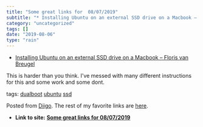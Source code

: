 ```yaml
---
title: "Some great links for  08/07/2019"
subtitle: "* Installing Ubuntu on an external SSD drive on a Macbook – Floris van Breugel"
category: "uncategorized"
tags: []
date: "2019-08-06"
type: "rain"
---
```

* [Installing Ubuntu on an external SSD drive on a Macbook – Floris van Breugel](<https://florisvanbreugel.wordpress.com/2018/03/23/installing-ubuntu-on-an-external-ssd-drive-on-a-macbook/>)

This is harder than you think. I've messed with many different instructions
for this and some work and some dont.

tags: [dualboot](<https://www.diigo.com/user/pitosalas/dualboot>)
[ubuntu](<https://www.diigo.com/user/pitosalas/ubuntu>)
[ssd](<https://www.diigo.com/user/pitosalas/ssd>)

Posted from [Diigo](<https://www.diigo.com>). The rest of my favorite links
are [here](<https://www.diigo.com/user/pitosalas>).


* **Link to site:** **[Some great links for  08/07/2019](None)**
